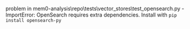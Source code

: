 problem in mem0-analysis\repo\tests\vector_stores\test_opensearch.py - ImportError: OpenSearch requires extra dependencies. Install with `pip install opensearch-py`
